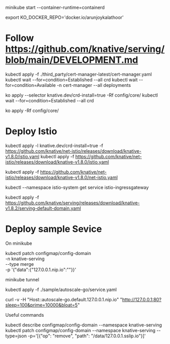 minikube start --container-runtime=containerd

export KO_DOCKER_REPO='docker.io/arunjoykalathoor'

# Follow https://github.com/knative/serving/blob/main/DEVELOPMENT.md

kubectl apply -f ./third_party/cert-manager-latest/cert-manager.yaml
kubectl wait --for=condition=Established --all crd
kubectl wait --for=condition=Available -n cert-manager --all deployments

ko apply --selector knative.dev/crd-install=true -Rf config/core/
kubectl wait --for=condition=Established --all crd

ko apply -Rf config/core/

# Deploy Istio


kubectl apply -l knative.dev/crd-install=true -f https://github.com/knative/net-istio/releases/download/knative-v1.8.0/istio.yaml
kubectl apply -f https://github.com/knative/net-istio/releases/download/knative-v1.8.0/istio.yaml

kubectl apply -f https://github.com/knative/net-istio/releases/download/knative-v1.8.0/net-istio.yaml

kubectl --namespace istio-system get service istio-ingressgateway


kubectl apply -f https://github.com/knative/serving/releases/download/knative-v1.8.2/serving-default-domain.yaml

# Deploy sample Sevice

On minikube

kubectl patch configmap/config-domain \
-n knative-serving \
--type merge \
-p '{"data":{"127.0.0.1.nip.io":""}}'

minikube tunnel

kubectl apply -f ./sample/autoscale-go/service.yaml


curl -v -H "Host::autoscale-go.default.127.0.0.1.nip.io" "http://127.0.0.1:80?sleep=100&prime=10000&bloat=5"



Useful commands

kubectl describe configmap/config-domain --namespace knative-serving
kubectl patch configmap/config-domain --namespace knative-serving --type=json -p='[{"op": "remove", "path": "/data/127.0.0.1.sslip.io"}]'